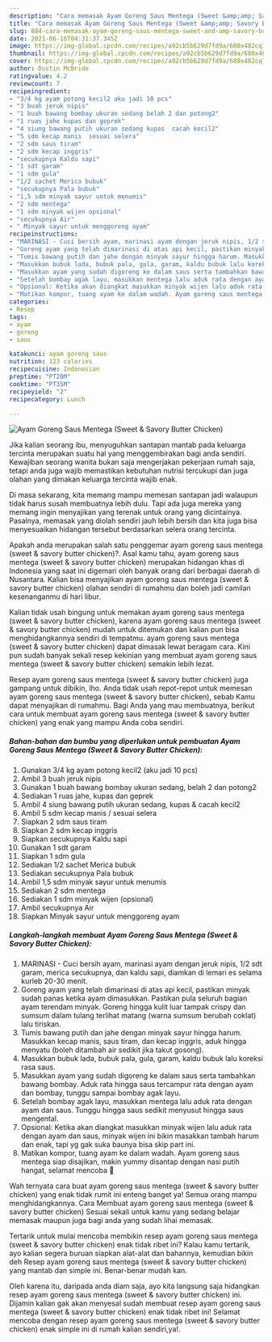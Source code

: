 ```yaml
---
description: "Cara memasak Ayam Goreng Saus Mentega (Sweet &amp;amp; Savory Butter Chicken) yang nikmat Untuk Jualan"
title: "Cara memasak Ayam Goreng Saus Mentega (Sweet &amp;amp; Savory Butter Chicken) yang nikmat Untuk Jualan"
slug: 884-cara-memasak-ayam-goreng-saus-mentega-sweet-and-amp-savory-butter-chicken-yang-nikmat-untuk-jualan
date: 2021-06-16T04:31:37.345Z
image: https://img-global.cpcdn.com/recipes/a92cb5b629d7fd9a/680x482cq70/ayam-goreng-saus-mentega-sweet-savory-butter-chicken-foto-resep-utama.jpg
thumbnail: https://img-global.cpcdn.com/recipes/a92cb5b629d7fd9a/680x482cq70/ayam-goreng-saus-mentega-sweet-savory-butter-chicken-foto-resep-utama.jpg
cover: https://img-global.cpcdn.com/recipes/a92cb5b629d7fd9a/680x482cq70/ayam-goreng-saus-mentega-sweet-savory-butter-chicken-foto-resep-utama.jpg
author: Dustin McBride
ratingvalue: 4.2
reviewcount: 7
recipeingredient:
- "3/4 kg ayam potong kecil2 aku jadi 10 pcs"
- "3 buah jeruk nipis"
- "1 buah bawang bombay ukuran sedang belah 2 dan potong2"
- "1 ruas jahe kupas dan geprek"
- "4 siung bawang putih ukuran sedang kupas  cacah kecil2"
- "5 sdm kecap manis  sesuai selera"
- "2 sdm saus tiram"
- "2 sdm kecap inggris"
- "secukupnya Kaldu sapi"
- "1 sdt garam"
- "1 sdm gula"
- "1/2 sachet Merica bubuk"
- "secukupnya Pala bubuk"
- "1,5 sdm minyak sayur untuk menumis"
- "2 sdm mentega"
- "1 sdm minyak wijen opsional"
- "secukupnya Air"
- " Minyak sayur untuk menggoreng ayam"
recipeinstructions:
- "MARINASI - Cuci bersih ayam, marinasi ayam dengan jeruk nipis, 1/2 sdt garam, merica secukupnya, dan kaldu sapi, diamkan di lemari es selama kurleb 20-30 menit."
- "Goreng ayam yang telah dimarinasi di atas api kecil, pastikan minyak sudah panas ketika ayam dimasukkan. Pastikan pula seluruh bagian ayam terendam minyak. Goreng hingga kulit luar tampak crispy dan sumsum dalam tulang terlihat matang (warna sumsum berubah coklat) lalu tiriskan."
- "Tumis bawang putih dan jahe dengan minyak sayur hingga harum. Masukkan kecap manis, saus tiram, dan kecap inggris, aduk hingga menyatu (boleh ditambah air sedikit jika takut gosong)."
- "Masukkan bubuk lada, bubuk pala, gula, garam, kaldu bubuk lalu koreksi rasa saus."
- "Masukkan ayam yang sudah digoreng ke dalam saus serta tambahkan bawang bombay. Aduk rata hingga saus tercampur rata dengan ayam dan bombay, tunggu sampai bombay agak layu."
- "Setelah bombay agak layu, masukkan mentega lalu aduk rata dengan ayam dan saus. Tunggu hingga saus sedikit menyusut hingga saus mengental."
- "Opsional: Ketika akan diangkat masukkan minyak wijen lalu aduk rata dengan ayam dan saus, minyak wijen ini bikin masakkan tambah harum dan enak, tapi yg gak suka baunya bisa skip part ini."
- "Matikan kompor, tuang ayam ke dalam wadah. Ayam goreng saus mentega siap disajikan, makin yummy disantap dengan nasi putih hangat, selamat mencoba 🧡"
categories:
- Resep
tags:
- ayam
- goreng
- saus

katakunci: ayam goreng saus 
nutrition: 123 calories
recipecuisine: Indonesian
preptime: "PT20M"
cooktime: "PT35M"
recipeyield: "2"
recipecategory: Lunch

---
```



![Ayam Goreng Saus Mentega (Sweet &amp; Savory Butter Chicken)](https://img-global.cpcdn.com/recipes/a92cb5b629d7fd9a/680x482cq70/ayam-goreng-saus-mentega-sweet-savory-butter-chicken-foto-resep-utama.jpg)

Jika kalian seorang ibu, menyuguhkan santapan mantab pada keluarga tercinta merupakan suatu hal yang menggembirakan bagi anda sendiri. Kewajiban seorang  wanita bukan saja mengerjakan pekerjaan rumah saja, tetapi anda juga wajib memastikan kebutuhan nutrisi tercukupi dan juga olahan yang dimakan keluarga tercinta wajib enak.

Di masa  sekarang, kita memang mampu memesan santapan jadi walaupun tidak harus susah membuatnya lebih dulu. Tapi ada juga mereka yang memang ingin menyajikan yang terenak untuk orang yang dicintainya. Pasalnya, memasak yang diolah sendiri jauh lebih bersih dan kita juga bisa menyesuaikan hidangan tersebut berdasarkan selera orang tercinta. 



Apakah anda merupakan salah satu penggemar ayam goreng saus mentega (sweet &amp; savory butter chicken)?. Asal kamu tahu, ayam goreng saus mentega (sweet &amp; savory butter chicken) merupakan hidangan khas di Indonesia yang saat ini digemari oleh banyak orang dari berbagai daerah di Nusantara. Kalian bisa menyajikan ayam goreng saus mentega (sweet &amp; savory butter chicken) olahan sendiri di rumahmu dan boleh jadi camilan kesenanganmu di hari libur.

Kalian tidak usah bingung untuk memakan ayam goreng saus mentega (sweet &amp; savory butter chicken), karena ayam goreng saus mentega (sweet &amp; savory butter chicken) mudah untuk ditemukan dan kalian pun bisa menghidangkannya sendiri di tempatmu. ayam goreng saus mentega (sweet &amp; savory butter chicken) dapat dimasak lewat beragam cara. Kini pun sudah banyak sekali resep kekinian yang membuat ayam goreng saus mentega (sweet &amp; savory butter chicken) semakin lebih lezat.

Resep ayam goreng saus mentega (sweet &amp; savory butter chicken) juga gampang untuk dibikin, lho. Anda tidak usah repot-repot untuk memesan ayam goreng saus mentega (sweet &amp; savory butter chicken), sebab Kamu dapat menyajikan di rumahmu. Bagi Anda yang mau membuatnya, berikut cara untuk membuat ayam goreng saus mentega (sweet &amp; savory butter chicken) yang enak yang mampu Anda coba sendiri.

<!--inarticleads1-->

##### Bahan-bahan dan bumbu yang diperlukan untuk pembuatan Ayam Goreng Saus Mentega (Sweet &amp; Savory Butter Chicken):

1. Gunakan 3/4 kg ayam potong kecil2 (aku jadi 10 pcs)
1. Ambil 3 buah jeruk nipis
1. Gunakan 1 buah bawang bombay ukuran sedang, belah 2 dan potong2
1. Sediakan 1 ruas jahe, kupas dan geprek
1. Ambil 4 siung bawang putih ukuran sedang, kupas &amp; cacah kecil2
1. Ambil 5 sdm kecap manis / sesuai selera
1. Siapkan 2 sdm saus tiram
1. Siapkan 2 sdm kecap inggris
1. Siapkan secukupnya Kaldu sapi
1. Gunakan 1 sdt garam
1. Siapkan 1 sdm gula
1. Sediakan 1/2 sachet Merica bubuk
1. Sediakan secukupnya Pala bubuk
1. Ambil 1,5 sdm minyak sayur untuk menumis
1. Sediakan 2 sdm mentega
1. Sediakan 1 sdm minyak wijen (opsional)
1. Ambil secukupnya Air
1. Siapkan  Minyak sayur untuk menggoreng ayam




<!--inarticleads2-->

##### Langkah-langkah membuat Ayam Goreng Saus Mentega (Sweet &amp; Savory Butter Chicken):

1. MARINASI - Cuci bersih ayam, marinasi ayam dengan jeruk nipis, 1/2 sdt garam, merica secukupnya, dan kaldu sapi, diamkan di lemari es selama kurleb 20-30 menit.
1. Goreng ayam yang telah dimarinasi di atas api kecil, pastikan minyak sudah panas ketika ayam dimasukkan. Pastikan pula seluruh bagian ayam terendam minyak. Goreng hingga kulit luar tampak crispy dan sumsum dalam tulang terlihat matang (warna sumsum berubah coklat) lalu tiriskan.
1. Tumis bawang putih dan jahe dengan minyak sayur hingga harum. Masukkan kecap manis, saus tiram, dan kecap inggris, aduk hingga menyatu (boleh ditambah air sedikit jika takut gosong).
1. Masukkan bubuk lada, bubuk pala, gula, garam, kaldu bubuk lalu koreksi rasa saus.
1. Masukkan ayam yang sudah digoreng ke dalam saus serta tambahkan bawang bombay. Aduk rata hingga saus tercampur rata dengan ayam dan bombay, tunggu sampai bombay agak layu.
1. Setelah bombay agak layu, masukkan mentega lalu aduk rata dengan ayam dan saus. Tunggu hingga saus sedikit menyusut hingga saus mengental.
1. Opsional: Ketika akan diangkat masukkan minyak wijen lalu aduk rata dengan ayam dan saus, minyak wijen ini bikin masakkan tambah harum dan enak, tapi yg gak suka baunya bisa skip part ini.
1. Matikan kompor, tuang ayam ke dalam wadah. Ayam goreng saus mentega siap disajikan, makin yummy disantap dengan nasi putih hangat, selamat mencoba 🧡




Wah ternyata cara buat ayam goreng saus mentega (sweet &amp; savory butter chicken) yang enak tidak rumit ini enteng banget ya! Semua orang mampu menghidangkannya. Cara Membuat ayam goreng saus mentega (sweet &amp; savory butter chicken) Sesuai sekali untuk kamu yang sedang belajar memasak maupun juga bagi anda yang sudah lihai memasak.

Tertarik untuk mulai mencoba membikin resep ayam goreng saus mentega (sweet &amp; savory butter chicken) enak tidak ribet ini? Kalau kamu tertarik, ayo kalian segera buruan siapkan alat-alat dan bahannya, kemudian bikin deh Resep ayam goreng saus mentega (sweet &amp; savory butter chicken) yang mantab dan simple ini. Benar-benar mudah kan. 

Oleh karena itu, daripada anda diam saja, ayo kita langsung saja hidangkan resep ayam goreng saus mentega (sweet &amp; savory butter chicken) ini. Dijamin kalian gak akan menyesal sudah membuat resep ayam goreng saus mentega (sweet &amp; savory butter chicken) enak tidak ribet ini! Selamat mencoba dengan resep ayam goreng saus mentega (sweet &amp; savory butter chicken) enak simple ini di rumah kalian sendiri,ya!.

